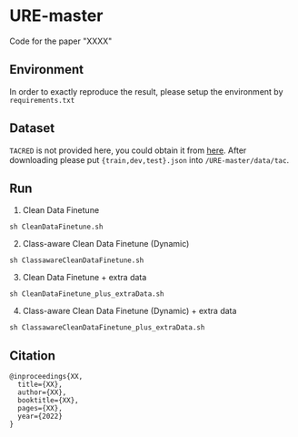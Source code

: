 # URE-master
Code for the paper "XXXX"
## Environment
In order to exactly reproduce the result, please setup the environment by `requirements.txt`
## Dataset
`TACRED` is not provided here, you could obtain it from [here](https://nlp.stanford.edu/projects/tacred/). After downloading please put `{train,dev,test}.json` into `/URE-master/data/tac`.
## Run
1. Clean Data Finetune
```
sh CleanDataFinetune.sh
```
2. Class-aware Clean Data Finetune (Dynamic)
```
sh ClassawareCleanDataFinetune.sh
```
3. Clean Data Finetune + extra data
```
sh CleanDataFinetune_plus_extraData.sh
```
4. Class-aware Clean Data Finetune (Dynamic) + extra data
```
sh ClassawareCleanDataFinetune_plus_extraData.sh
```
## Citation
```
@inproceedings{XX,
  title={XX},
  author={XX},
  booktitle={XX},
  pages={XX},
  year={2022}
}
```